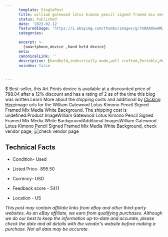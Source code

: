 ```yaml
---
      template: SinglePost
      title: william gatewood lotus kimono pencil signed framed mix media white background
      status: Published
      date: '2023-02-12'
      featuredImage: 'https://i.ebayimg.com/thumbs/images/g/7m8AAOSwNNJjavDx/s-l225.jpg'
      categories: 

      excerpt: >-
        [smartphone,device ,hand held device]
      meta:
      canonicalLink: ''
      description: [handheld,industrially made,well crafted,Portable,Mobile,Compact,Convenient,Lightweight,Maneuverable,Man-portable,Miniature,Carriable,Hand-held,Light,Holdable,Transportable,Mobile device,Pocket-sized,On-the-go,Wireless,Cordless,Compact size,Convenient size, smartphone,device ,hand held device]
      noindex: false

        
---
```

$
    Best-seller, this Art Prints device is available at a discounted price of 788.04 after a 12% discount and has a rating of 2 as of the time this blog was written.Learn More about the shipping costs and additional by [Clicking Here](https://www.ebay.com/itm/255817997527?hash=item3b8ff0dcd7%3Ag%3A7m8AAOSwNNJjavDx&mkevt=1&mkcid=1&mkrid=711-53200-19255-0&campid=%253CePNCampaignId%253E&customid=%253CreferenceId%253E&toolid=10049)image urls for the William Gatewood Lotus Kimono Pencil Signed Framed Mix Media White Background. The shipping cost is undefined.Product ImageWilliam Gatewood Lotus Kimono Pencil Signed Framed Mix Media White BackgroundAdditional ImagesWilliam Gatewood Lotus Kimono Pencil Signed Framed Mix Media White Background, check vendor page, ![check vendor page](https://origin-galleryplus.ebayimg.com/ws/web/255817997527_2_0_1/225x225.jpg,https://origin-galleryplus.ebayimg.com/ws/web/255817997527_3_0_1/225x225.jpg,https://origin-galleryplus.ebayimg.com/ws/web/255817997527_4_0_1/225x225.jpg,https://origin-galleryplus.ebayimg.com/ws/web/255817997527_5_0_1/225x225.jpg,https://origin-galleryplus.ebayimg.com/ws/web/255817997527_6_0_1/225x225.jpg,https://origin-galleryplus.ebayimg.com/ws/web/255817997527_7_0_1/225x225.jpg,https://origin-galleryplus.ebayimg.com/ws/web/255817997527_8_0_1/225x225.jpg,https://origin-galleryplus.ebayimg.com/ws/web/255817997527_9_0_1/225x225.jpg)
    
    

 ## Technical Facts 



     
      

 - Condition- Used 


      

 - Listed Price- 895.50 


      

 - Currency- USD 


      

 - Feedback score - 5411 


      

 - Location - US 


      
      

 *_This post may contain affiliate links from eBay and other third-party websites. As an eBay affiliate, we earn from qualifying purchases. Although we do our best to keep the information up-to-date and accurate, please check the date and all details with the vendor's website before making a purchase. Not all data may be accurate._*



    
    
    
    
    